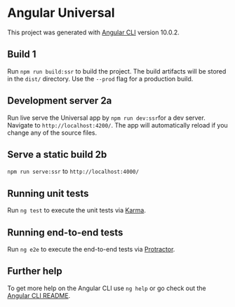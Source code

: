 # Angular Universal

This project was generated with [Angular CLI](https://github.com/angular/angular-cli) version 10.0.2.

## Build 1

Run `npm run build:ssr` to build the project. The build artifacts will be stored in the `dist/` directory. Use the `--prod` flag for a production build.

## Development server 2a

Run live serve the Universal app by `npm run dev:ssr`for a dev server. Navigate to `http://localhost:4200/`. The app will automatically reload if you change any of the source files.

## Serve a static build 2b
 `npm run serve:ssr` to `http://localhost:4000/`

## Running unit tests

Run `ng test` to execute the unit tests via [Karma](https://karma-runner.github.io).

## Running end-to-end tests

Run `ng e2e` to execute the end-to-end tests via [Protractor](http://www.protractortest.org/).

## Further help

To get more help on the Angular CLI use `ng help` or go check out the [Angular CLI README](https://github.com/angular/angular-cli/blob/master/README.md).

